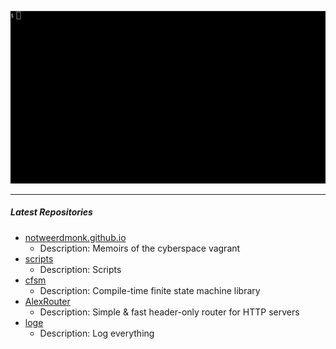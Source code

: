 <p align="center">
<img alt="intro" src="https://github.com/notweerdmonk/notweerdmonk/blob/main/static/intro.gif?raw=true">
</p>

<hr>

##### Latest Repositories

<!-- Featured Repositories Start -->
- [notweerdmonk.github.io](https://github.com/notweerdmonk/notweerdmonk.github.io)
  - Description: Memoirs of the cyberspace vagrant
- [scripts](https://github.com/notweerdmonk/scripts)
  - Description: Scripts
- [cfsm](https://github.com/notweerdmonk/cfsm)
  - Description: Compile-time finite state machine library
- [AlexRouter](https://github.com/notweerdmonk/AlexRouter)
  - Description: Simple & fast header-only router for HTTP servers
- [loge](https://github.com/notweerdmonk/loge)
  - Description: Log everything

<!-- Featured Repositories End -->
